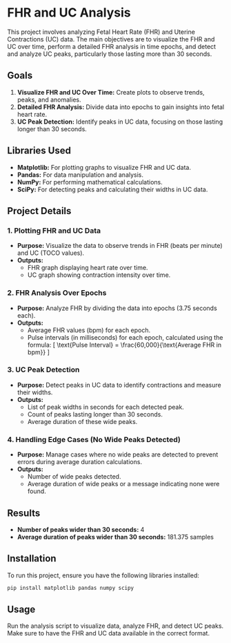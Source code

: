 # FHR and UC Analysis
This project involves analyzing Fetal Heart Rate (FHR) and Uterine Contractions (UC) data. The main objectives are to visualize the FHR and UC over time, perform a detailed FHR analysis in time epochs, and detect and analyze UC peaks, particularly those lasting more than 30 seconds.

## Goals

1. **Visualize FHR and UC Over Time:** Create plots to observe trends, peaks, and anomalies.
2. **Detailed FHR Analysis:** Divide data into epochs to gain insights into fetal heart rate.
3. **UC Peak Detection:** Identify peaks in UC data, focusing on those lasting longer than 30 seconds.

## Libraries Used

- **Matplotlib:** For plotting graphs to visualize FHR and UC data.
- **Pandas:** For data manipulation and analysis.
- **NumPy:** For performing mathematical calculations.
- **SciPy:** For detecting peaks and calculating their widths in UC data.

## Project Details

### 1. Plotting FHR and UC Data

- **Purpose:** Visualize the data to observe trends in FHR (beats per minute) and UC (TOCO values).
- **Outputs:**
  - FHR graph displaying heart rate over time.
  - UC graph showing contraction intensity over time.

### 2. FHR Analysis Over Epochs

- **Purpose:** Analyze FHR by dividing the data into epochs (3.75 seconds each).
- **Outputs:**
  - Average FHR values (bpm) for each epoch.
  - Pulse intervals (in milliseconds) for each epoch, calculated using the formula:
    \[
    \text{Pulse Interval} = \frac{60,000}{\text{Average FHR in bpm}}
    \]

### 3. UC Peak Detection

- **Purpose:** Detect peaks in UC data to identify contractions and measure their widths.
- **Outputs:**
  - List of peak widths in seconds for each detected peak.
  - Count of peaks lasting longer than 30 seconds.
  - Average duration of these wide peaks.

### 4. Handling Edge Cases (No Wide Peaks Detected)

- **Purpose:** Manage cases where no wide peaks are detected to prevent errors during average duration calculations.
- **Outputs:**
  - Number of wide peaks detected.
  - Average duration of wide peaks or a message indicating none were found.

## Results

- **Number of peaks wider than 30 seconds:** 4
- **Average duration of peaks wider than 30 seconds:** 181.375 samples

## Installation

To run this project, ensure you have the following libraries installed:

```bash
pip install matplotlib pandas numpy scipy
```

## Usage

Run the analysis script to visualize data, analyze FHR, and detect UC peaks. Make sure to have the FHR and UC data available in the correct format.
